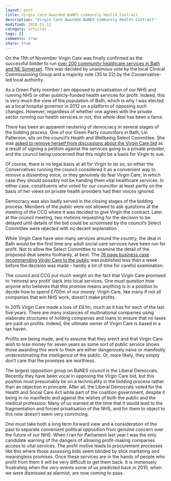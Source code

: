 ```yaml
---
layout: post
title: Virgin Care Awarded BaNES Community Health Contract
description: "Virgin Care Awarded BaNES Community Health Contract"
modified: 2016-11-12
category: articles
tags: []
comments: true
share: true
---
```


On the 11th of November Virgin Care was finally confirmed as the successful bidder to run
<a href="https://www.theguardian.com/society/2016/nov/11/virgin-care-700m-contract-200-nhs-social-care-services-bath-somerset ">
over 200 community healthcare services in Bath and NE Somerset</a>. This was decided by
unanimous vote by the local Clinical Commissioning Group and a majority vote (35 to 22) by
the Conservative-led local authority.

As a Green Party member I am opposed to privatisation of our NHS and running NHS or other
publicly-funded health services for profit. Indeed, this is very much the view of the
population of Bath, which is why I was elected as a local hospital governor in 2012 on a
platform of opposing such changes. However, regardless of whether one agrees with the
private sector running our health services or not, this whole deal has been a farce.

There has been an apparent neutering of democracy in several stages of the bidding process.
One of our Green Party councillors in Bath, Lin Patterson, sits on the council’s Health
and Wellbeing Select Committee. She was <a href="http://www.bathchronicle.co.uk/bath-councillor-removed-from-discussions-about-virgin-care-s-contract-bid-feels-she-was-spied-on/story-29774093-detail/story.html
">asked to remove herself from discussions about the
Virgin Care bid</a> as a result of signing a petition against the services going to a private
provider, and the council being concerned that this might be a basis for Virgin to sue.

Of course, there is no legal basis at all for Virgin to do so, so either the Conservatives
running the council considered it as a convenient way to remove a dissenting voice, or
they genuinely do fear Virgin Care, in which case they should possibly not be handing them
vital healthcare services. In either case, constituents who voted for our councillor at
least partly on the basis of her views on private health providers had their voices ignored.

Democracy was also badly served in the closing stages of the bidding process. Members of
the public were not allowed to ask questions at the meeting of the CCG where it was
decided to give Virgin the contract. Later at the council meeting, two motions requesting
for the decision to be delayed until details of the bid could be scrutinised by the
council’s Select Committee were rejected with no decent explanation.

While Virgin Care have won many services around the country, the deal in Bath would be the
first time any adult social care services have been run for profit. Not to allow the
Select Committee to examine the detail of the proposed deal seems foolhardy, at best. The
<a href="http://www.yourcareyourway.org/sites/default/files/20161111%20YCYW%20FBC%20FINAL.pdf">
76 page business case recommending Virgin Care to the public</a> was published less than
a week before the decision was made - hardly a lot of time for careful examination.

The council and CCG put much weight on the fact that Virgin Care promised to ‘reinvest any
profit’ back into local services. One must question how anyone who believes that this
promise means anything is in a position to decide how to spend £700m of our money. Virgin
Care, like many if not all companies that win NHS work, doesn’t make profits.

In 2015 Virgin Care made a loss of £9.1m, much as it has for each of the last five years.
There are many instances of multinational companies using elaborate structures of holding
companies and loans to ensure that no taxes are paid on profits. Indeed, the ultimate
owner of Virgin Care is based in a tax haven.

Profits are being made, and to assume that they aren’t and that Virgin Care wish to lose
money for seven years as some sort of public service shows those awarding this work to
them are either dangerously naive or manifestly underestimating the intelligence of the
public. Or, more likely, they simply don’t care that the promises are worthless.

The largest opposition group on BaNES council is the Liberal Democrats. Recently they
have been vocal in opposing the Virgin Care bid, but this position must presumably be on a
technicality in the bidding process rather than an objection in principle. After all, the
Liberal Democrats voted for the Health and Social Care Act while part of the coalition
government, despite it being in no manifesto and against the wishes of both the public and
the medical profession. Many of us warned at the time that it would lead to the fragmentation and
forced privatisation of the NHS, and for them to object to this now doesn’t seem very
convincing.

One must take both a long term forward view and a consideration of the past to separate
convenient political opposition from genuine concern over the future of our NHS. When I
ran for Parliament last year I was the only candidate warning of the dangers of allowing
profit-making companies access to vital services. The profit motive leads to procurement
processes like this where those assessing bids seem blinded by slick marketing and
meaningless promises. Once these services are in the hands of people who profit from them
it will be very difficult to get them back. It is
immensely frustrating when the very events some of us predicted back in 2010, when we were
dismissed as alarmist, are now coming to pass.
